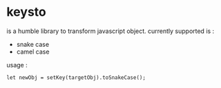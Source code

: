 # keysto

is a humble library to transform javascript object. currently supported is :
- snake case
- camel case

usage :
```
let newObj = setKey(targetObj).toSnakeCase();
```
